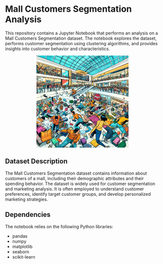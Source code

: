 # Mall Customers Segmentation Analysis

This repository contains a Jupyter Notebook that performs an analysis on a Mall Customers Segmentation dataset. The notebook explores the dataset, performs customer segmentation using clustering algorithms, and provides insights into customer behavior and characteristics.
<p align="center">
  <img src="mall.jpeg" alt="Image" width="300">
</p>

## Dataset Description

The Mall Customers Segmentation dataset contains information about customers of a mall, including their demographic attributes and their spending behavior. The dataset is widely used for customer segmentation and marketing analysis. It is often employed to understand customer preferences, identify target customer groups, and develop personalized marketing strategies.

## Dependencies

The notebook relies on the following Python libraries:
- pandas
- numpy
- matplotlib
- seaborn
- scikit-learn


